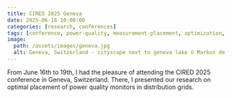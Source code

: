 ```yaml
---
title: CIRED 2025 Geneva
date: 2025-06-16 10:00:00
categories: [research, conferences]
tags: [conference, power-quality, measurement-placement, optimization, graph-embedding]     # TAG names should always be lowercase
image: 
  path: /assets/images/geneva.jpg
  alt: Geneva, Switzerland - cityscape next to geneva lake © Markus de Koster 2025
---
```


From June 16th to 19th, I had the pleasure of attending the CIRED 2025 conference in Geneva, Switzerland.
There, I presented our research on optimal placement of power quality monitors in distribution grids. 
